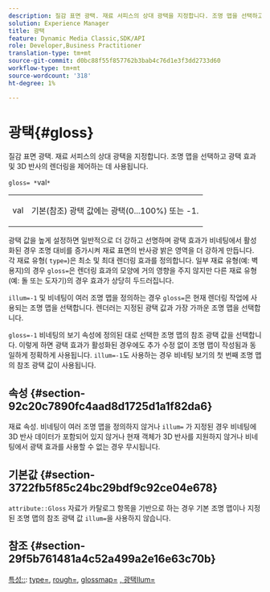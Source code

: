 ```yaml
---
description: 질감 표면 광택. 재료 서피스의 상대 광택을 지정합니다. 조명 맵을 선택하고 광택 효과 및 3D 반사의 렌더링을 제어하는 데 사용됩니다.
solution: Experience Manager
title: 광택
feature: Dynamic Media Classic,SDK/API
role: Developer,Business Practitioner
translation-type: tm+mt
source-git-commit: d0bc88f55f857762b3bab4c76d1e3f3dd2733d60
workflow-type: tm+mt
source-wordcount: '318'
ht-degree: 1%

---
```



# 광택{#gloss}

질감 표면 광택. 재료 서피스의 상대 광택을 지정합니다. 조명 맵을 선택하고 광택 효과 및 3D 반사의 렌더링을 제어하는 데 사용됩니다.

`gloss= *`val`*`

<table id="simpletable_82166CA080AD401180404462FB2407D7"> 
 <tr class="strow"> 
  <td class="stentry"> <p><span class="codeph"> <span class="varname"> val</span> </span> </p></td> 
  <td class="stentry"> <p>기본(참조) 광택 값에는 광택(0...100%) 또는 -1. </p></td> 
 </tr> 
</table>

광택 값을 높게 설정하면 일반적으로 더 강하고 선명하며 광택 효과가 비네팅에서 활성화된 경우 조명 대비를 증가시켜 재료 표면의 반사광 밝은 영역을 더 강하게 만듭니다. 각 재료 유형( `type=`)은 최소 및 최대 렌더링 효과를 정의합니다. 일부 재료 유형(예: 벽 용지)의 경우 `gloss=`은 렌더링 효과의 모양에 거의 영향을 주지 않지만 다른 재료 유형(예: 돌 또는 도자기)의 경우 효과가 상당히 두드러집니다.

`illum=-1` 및 비네팅이 여러 조명 맵을 정의하는 경우 `gloss=`은 현재 렌더링 작업에 사용되는 조명 맵을 선택합니다. 렌더러는 지정된 광택 값과 가장 가까운 조명 맵을 선택합니다.

`gloss=-1` 비네팅의 보기 속성에 정의된 대로 선택한 조명 맵의 참조 광택 값을 선택합니다. 이렇게 하면 광택 효과가 활성화된 경우에도 추가 수정 없이 조명 맵이 작성됨과 동일하게 정확하게 사용됩니다. `illum=-1`도 사용하는 경우 비네팅 보기의 첫 번째 조명 맵의 참조 광택 값이 사용됩니다.

## 속성 {#section-92c20c7890fc4aad8d1725d1a1f82da6}

재료 속성. 비네팅이 여러 조명 맵을 정의하지 않거나 `illum=` 가 지정된 경우 비네팅에 3D 반사 데이터가 포함되어 있지 않거나 현재 객체가 3D 반사를 지원하지 않거나 비네팅에서 광택 효과를 사용할 수 없는 경우 무시됩니다.

## 기본값 {#section-3722fb5f85c24bc29bdf9c92ce04e678}

`attribute::Gloss` 자료가 카탈로그 항목을 기반으로 하는 경우 기본 조명 맵이나 지정된 조명 맵의 참조 광택 값 `illum=`을 사용하지 않습니다.

## 참조 {#section-29f5b761481a4c52a499a2e16e63c70b}

[특성::](../../../../../ir-api/material-cat/image-rendering-api-ref/c-ir-material-catalog/c-ir-material-data-reference/r-ir-cat-gloss.md#reference-5277f62a67e2408ab94699aa712f1eeb): [type=](../../../../../ir-api/http-protocol/image-rendering-api-ref/c-ir-http-protocol-ref/c-ir-http-protocol-command-reference/r-ir-http-type.md#reference-128c7de89e2d46838019b560f3f84a35),  [rough=](../../../../../ir-api/http-protocol/image-rendering-api-ref/c-ir-http-protocol-ref/c-ir-http-protocol-command-reference/r-ir-rough.md#reference-00add846b09f4dc39420bda1ca414180),  [glossmap=](../../../../../ir-api/http-protocol/image-rendering-api-ref/c-ir-http-protocol-ref/c-ir-http-protocol-command-reference/r-ir-glossmap.md#reference-99940148ae6a401482b2d03c68530f3a)  [, 광택Ilum=](../../../../../ir-api/http-protocol/image-rendering-api-ref/c-ir-http-protocol-ref/c-ir-http-protocol-command-reference/r-ir-http-illum.md#reference-8efe483a30684022bfe711eb73efbee6)
